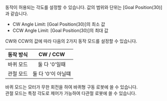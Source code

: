 동작이 허용되는 각도를 설정할 수 있습니다. 값의 범위와 단위는 [Goal Position(30)]과 같습니다.
- CW Angle Limit: [Goal Position(30)]의 최소 값
- CCW Angle Limit: [Goal Position(30)]의 최대 값

CW와 CCW의 값에 따라 다음의 2가지 동작 모드를 설정할 수 있습니다.

|동작 방식|CW / CCW|
| :-------------: | :-------------: |
|바퀴 모드|둘 다 '0'일때|
|관절 모드|둘 다 '0'이 아닐떄|

바퀴 모드는 모터가 무한 회전을 하여 바퀴형 구동 로봇에 쓸 수 있습니다.  
관절 모드는 특정 각도로 제어가 가능하여 다관절 로봇에 쓸 수 있습니다.

